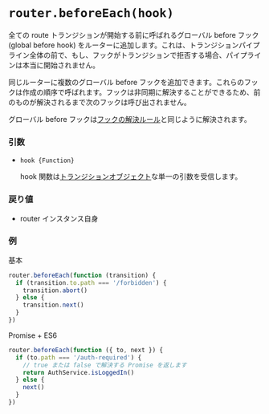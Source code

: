 # `router.beforeEach(hook)`

全ての route トランジションが開始する前に呼ばれるグローバル before フック (global before hook) をルーターに追加します。これは、トランジションパイプライン全体の前で、もし、フックがトランジションで拒否する場合、パイプラインは本当に開始されません。

同じルーターに複数のグローバル before フックを追加できます。これらのフックは作成の順序で呼ばれます。フックは非同期に解決することができるため、前のものが解決されるまで次のフックは呼び出されません。

グローバル before フックは[フックの解決ルール](../pipeline/hooks.html#フックの解決ルール)と同じように解決されます。

### 引数

- `hook {Function}`

  hook 関数は[トランジションオブジェクト](../pipeline/hooks.html#トランジションオブジェクト)な単一の引数を受信します。

### 戻り値

- router インスタンス自身

### 例

基本

``` js
router.beforeEach(function (transition) {
  if (transition.to.path === '/forbidden') {
    transition.abort()
  } else {
    transition.next()
  }
})
```

Promise + ES6

``` js
router.beforeEach(function ({ to, next }) {
  if (to.path === '/auth-required') {
    // true または false で解決する Promise を返します
    return AuthService.isLoggedIn()
  } else {
    next()
  }
})
```
